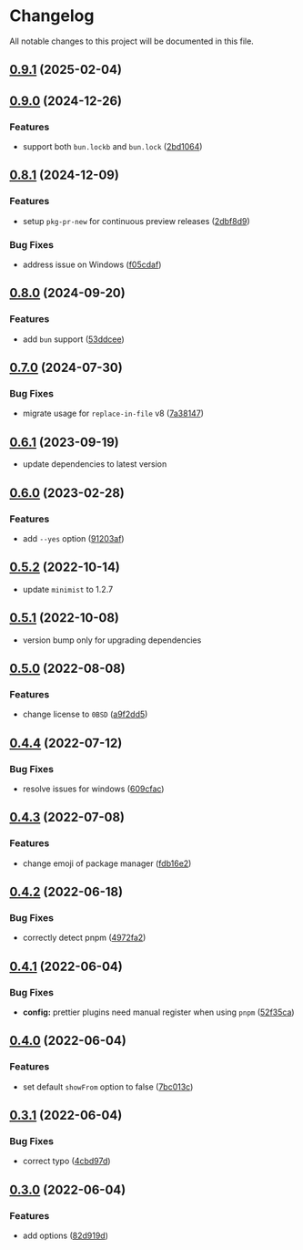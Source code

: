 # Changelog

All notable changes to this project will be documented in this file.

## [0.9.1](https://github.com/jonz94/dependency-updater/compare/v0.9.0...v0.9.1) (2025-02-04)

## [0.9.0](https://github.com/jonz94/dependency-updater/compare/v0.8.1...v0.9.0) (2024-12-26)

### Features

- support both `bun.lockb` and `bun.lock` ([2bd1064](https://github.com/jonz94/dependency-updater/commit/2bd1064a3f3bae3ffcdfdcde872d4084d91f6a91))

## [0.8.1](https://github.com/jonz94/dependency-updater/compare/v0.8.0...v0.8.1) (2024-12-09)

### Features

- setup `pkg-pr-new` for continuous preview releases ([2dbf8d9](https://github.com/jonz94/dependency-updater/commit/2dbf8d9e97e5a334b462480e613e7ee05ab9aa5d))

### Bug Fixes

- address issue on Windows ([f05cdaf](https://github.com/jonz94/dependency-updater/commit/f05cdaf412046977741d38bf833774d65b79d6d9))

## [0.8.0](https://github.com/jonz94/dependency-updater/compare/v0.7.0...v0.8.0) (2024-09-20)

### Features

- add `bun` support ([53ddcee](https://github.com/jonz94/dependency-updater/commit/53ddceeb8a8f0fefb88abec80bce0f705ee5c262))

## [0.7.0](https://github.com/jonz94/dependency-updater/compare/v0.6.1...v0.7.0) (2024-07-30)

### Bug Fixes

- migrate usage for `replace-in-file` v8 ([7a38147](https://github.com/jonz94/dependency-updater/commit/7a38147334eeb8693750248a1f3e324220abcebd))

## [0.6.1](https://github.com/jonz94/dependency-updater/compare/v0.6.0...v0.6.1) (2023-09-19)

- update dependencies to latest version

## [0.6.0](https://github.com/jonz94/dependency-updater/compare/v0.5.2...v0.6.0) (2023-02-28)

### Features

- add `--yes` option ([91203af](https://github.com/jonz94/dependency-updater/commit/91203af9902350146c1bbdf91458f57b9244ccad))

## [0.5.2](https://github.com/jonz94/dependency-updater/compare/v0.5.1...v0.5.2) (2022-10-14)

- update `minimist` to 1.2.7

## [0.5.1](https://github.com/jonz94/dependency-updater/compare/v0.5.0...v0.5.1) (2022-10-08)

- version bump only for upgrading dependencies

## [0.5.0](https://github.com/jonz94/dependency-updater/compare/v0.4.4...v0.5.0) (2022-08-08)

### Features

- change license to `0BSD` ([a9f2dd5](https://github.com/jonz94/dependency-updater/commit/a9f2dd56b64362c089a0651dc585599c16748c0a))

## [0.4.4](https://github.com/jonz94/dependency-updater/compare/v0.4.3...v0.4.4) (2022-07-12)

### Bug Fixes

- resolve issues for windows ([609cfac](https://github.com/jonz94/dependency-updater/commit/609cfac7e12628d17cf0125949f98ac90f77f39a))

## [0.4.3](https://github.com/jonz94/dependency-updater/compare/v0.4.2...v0.4.3) (2022-07-08)

### Features

- change emoji of package manager ([fdb16e2](https://github.com/jonz94/dependency-updater/commit/fdb16e2d3092eaf95582df2bee0bf7812cef89ff))

## [0.4.2](https://github.com/jonz94/dependency-updater/compare/v0.4.1...v0.4.2) (2022-06-18)

### Bug Fixes

- correctly detect pnpm ([4972fa2](https://github.com/jonz94/dependency-updater/commit/4972fa2701c355762cae40e0df49a57a5eb0fa9e))

## [0.4.1](https://github.com/jonz94/dependency-updater/compare/v0.4.0...v0.4.1) (2022-06-04)

### Bug Fixes

- **config:** prettier plugins need manual register when using `pnpm` ([52f35ca](https://github.com/jonz94/dependency-updater/commit/52f35cae3724d68e546216ce9435bc6f2c3b2c50))

## [0.4.0](https://github.com/jonz94/dependency-updater/compare/v0.3.1...v0.4.0) (2022-06-04)

### Features

- set default `showFrom` option to false ([7bc013c](https://github.com/jonz94/dependency-updater/commit/7bc013ccffeaf2cb55987efc00918be9afc014d5))

## [0.3.1](https://github.com/jonz94/dependency-updater/compare/v0.3.0...v0.3.1) (2022-06-04)

### Bug Fixes

- correct typo ([4cbd97d](https://github.com/jonz94/dependency-updater/commit/4cbd97d61e761da01d392a1d77c23e890a79dfaa))

## [0.3.0](https://github.com/jonz94/dependency-updater/compare/v0.2.0...v0.3.0) (2022-06-04)

### Features

- add options ([82d919d](https://github.com/jonz94/dependency-updater/commit/82d919daa0102d133833412b7fa7fbcc38f733ee))
